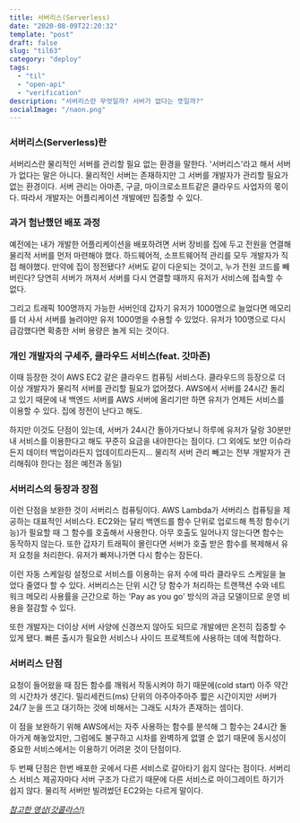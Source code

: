 ```yaml
---
title: 서버리스(Serverless)
date: "2020-08-09T22:20:32"
template: "post"
draft: false
slug: "til63"
category: "deploy"
tags:
  - "til"
  - "open-api"
  - "verification"
description: "서버리스란 무엇일까? 서버가 없다는 뜻일까?"
socialImage: "/naon.png"
---
```


### 서버리스(Serverless)란
서버리스란 물리적인 서버를 관리할 필요 없는 환경을 말한다. '서버리스'라고 해서 서버가 없다는 말은 아니다. 물리적인 서버는 존재하지만 그 서버를 개발자가 관리할 필요가 없는 환경이다. 서버 관리는 아마존, 구글, 마이크로소프트같은 클라우드 사업자의 몫이다. 따라서 개발자는 어플리케이션 개발에만 집중할 수 있다.

### 과거 험난했던 배포 과정
예전에는 내가 개발한 어플리케이션을 배포하려면 서버 장비를 집에 두고 전원을 연결해 물리적 서버를 먼저 마련해야 했다. 하드웨어적, 소프트웨어적 관리를 모두 개발자가 직접 해야했다. 만약에 집이 정전됐다? 서버도 같이 다운되는 것이고, 누가 전원 코드를 빼버린다? 당연히 서버가 꺼져서 서버를 다시 연결할 때까지 유저가 서비스에 접속할 수 없다.

그리고 트래픽 100명까지 가능한 서버인데 갑자기 유저가 1000명으로 늘었다면 메모리를 더 사서 서버를 늘려야만 유저 1000명을 수용할 수 있었다. 유저가 100명으로 다시 급감했다면 확충한 서버 용량은 놀게 되는 것이다.

### 개인 개발자의 구세주, 클라우드 서비스(feat. 갓마존)
이때 등장한 것이 AWS EC2 같은 클라우드 컴퓨팅 서비스다. 클라우드의 등장으로 더이상 개발자가 물리적 서버를 관리할 필요가 없어졌다. AWS에서 서버를 24시간 돌리고 있기 때문에 내 백엔드 서버를 AWS 서버에 올리기만 하면 유저가 언제든 서비스를 이용할 수 있다. 집에 정전이 난다고 해도.

하지만 이것도 단점이 있는데, 서버가 24시간 돌아가다보니 하루에 유저가 달랑 30분만 내 서비스를 이용한다고 해도 꾸준히 요금을 내야한다는 점이다. (그 외에도 보안 이슈라든지 데이터 백업이라든지 업데이트라든지... 물리적 서버 관리 빼고는 전부 개발자가 관리해줘야 한다는 점은 예전과 동일)

### 서버리스의 등장과 장점
이런 단점을 보완한 것이 서버리스 컴퓨팅이다. AWS Lambda가 서버리스 컴퓨팅을 제공하는 대표적인 서비스다. EC2와는 달리 백엔드를 함수 단위로 업로드해 특정 함수(기능)가 필요할 때 그 함수를 호출해서 사용한다. 아무 호출도 일어나지 않는다면 함수는 동작하지 않는다. 또한 갑자기 트래픽이 몰린다면 서버가 호출 받은 함수를 복제해서 유저 요청을 처리한다. 유저가 빠져나가면 다시 함수는 잠든다.

이런 자동 스케일링 설정으로 서비스를 이용하는 유저 수에 따라 클라우드 스케일을 늘었다 줄였다 할 수 있다. 서버리스는 단위 시간 당 함수가 처리하는 트랜잭션 수와 네트워크 메모리 사용률을 근간으로 하는 'Pay as you go' 방식의 과금 모델이므로 운영 비용을 절감할 수 있다.

또한 개발자는 더이상 서버 사양에 신경쓰지 않아도 되므로 개발에만 온전히 집중할 수 있게 됐다. 빠른 출시가 필요한 서비스나 사이드 프로젝트에 사용하는 데에 적합하다.

### 서버리스 단점
요청이 들어왔을 때 잠든 함수를 깨워서 작동시켜야 하기 때문에(cold start) 아주 약간의 시간차가 생긴다. 밀리세컨드(ms) 단위의 아주아주아주 짧은 시간이지만 서버가 24/7 눈을 뜨고 대기하는 것에 비해서는 그래도 시차가 존재하는 셈이다.

이 점을 보완하기 위해 AWS에서는 자주 사용하는 함수를 분석해 그 함수는 24시간 돌아가게 해놓았지만, 그럼에도 불구하고 시차를 완벽하게 없앨 순 없기 때문에 동시성이 중요한 서비스에서는 이용하기 어려운 것이 단점이다.

두 번째 단점은 한번 배포한 곳에서 다른 서비스로 갈아타기 쉽지 않다는 점이다. 서버리스 서비스 제공자마다 서버 구조가 다르기 때문에 다른 서비스로 마이그레이트 하기가 쉽지 않다. 물리적 서버만 빌려썼던 EC2와는 다르게 말이다.

*[참고한 영상(갓콜라스!)](https://www.youtube.com/watch?v=ufLmReluPww)*